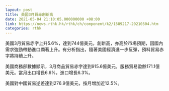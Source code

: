 ```yaml
---
layout: post
title: 美國3月貿赤創新高
date: 2021-05-04 21:10:05.000000000 +08:00
link: https://news.rthk.hk/rthk/ch/component/k2/1589217-20210504.htm
categories: rthk
---
```


美國3月貿易赤字上升5.6%，達到744億美元，創新高，亦高於市場預期，因國內需求強勁帶動進口顯著上升。有分析指出，隨著美國經濟進一步反彈，預料貿易赤字將持續上升。

美國商務部數據顯示，3月商品貿易赤字達到915.6億美元，服務貿易盈餘171.1億美元。當月出口增長6.6%，進口增長6.3%。

美國對中國貿易逆差達到276.9億美元，按月增加近12.5%。
